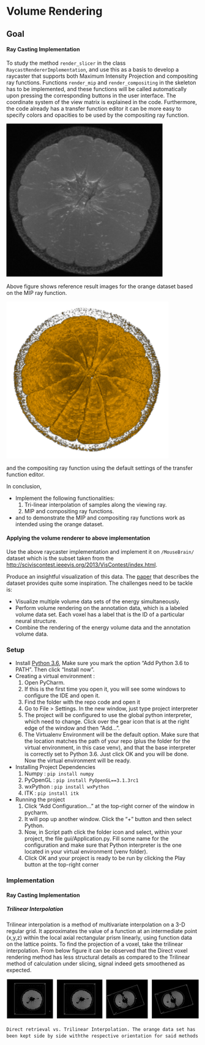 # Volume Rendering

## Goal

#### Ray Casting Implementation

To study the method ```render_slicer``` in the class ```RaycastRendererImplementation```, and use this as a basis to develop a raycaster that supports both Maximum Intensity Projection and compositing ray functions. Functions ```render_mip``` and ```render_compositing``` in the skeleton has to be implemented, and these functions will be called automatically upon pressing the corresponding buttons in the user interface. The coordinate system of the view matrix is explained in the code. Furthermore, the code already has a transfer function editor it can be more easy to specify colors and opacities to be used by the compositing ray function. 

![mip](/img/mip.png)

Above figure shows reference result images for the orange dataset based on the MIP ray function.

![mip](/img/crf.png)

and the compositing ray function using the default settings of the transfer function editor.

In conclusion,

- Implement the following functionalities:
  1. Tri-linear interpolation of samples along the viewing ray.
  2. MIP and compositing ray functions.
- and to demonstrate the MIP and compositing ray functions work as intended using the orange dataset.


#### Applying the volume renderer to above implementation

Use the above raycaster implementation and implement it on ```/MouseBrain/``` dataset which is the subset taken from the http://sciviscontest.ieeevis.org/2013/VisContest/index.html.


Produce an insightful visualization of this data. The [paper](http://sciviscontest.ieeevis.org/2013/VisContest/index.html) that describes the dataset provides quite some inspiration. The challenges need to be tackle is:

- Visualize multiple volume data sets of the energy simultaneously.
- Perform volume rendering on the annotation data, which is a labeled volume data set. Each voxel has a label that is the ID of a particular neural structure.
- Combine the rendering of the energy volume data and the annotation volume data.


### Setup

- Install [Python 3.6](https://www.python.org/downloads/release/python-368), Make sure you mark the option “Add Python 3.6 to PATH”. Then click “Install now”.
- Creating a virtual environment : 
  1. Open PyCharm.
  2. If this is the first time you open it, you will see some windows to configure the IDE and open it.
  3. Find the folder with the repo code and open it
  4. Go to File > Settings. In the new window, just type project interpreter
  5. The project will be configured to use the global python interpreter, which need to change. Click over the gear icon that is at the right edge of the window and then “Add...”.
  6. The Virtualenv Environment will be the default option. Make sure that the location matches the path of your repo (plus the folder for the virtual  environment, in this case venv), and that the base interpreter is correctly set to Python 3.6. Just click OK and you will be done. Now the virtual environment will be ready.
- Installing Project Dependencies
  1. Numpy : ```pip install numpy```
  2. PyOpenGL : ```pip install PyOpenGL==3.1.3rc1```
  3. wxPython : ```pip install wxPython```
  4. ITK : ```pip install itk```
- Running the project
  1. Click “Add Configuration...” at the top-right corner of the window in pycharm.
  2. It will pop up another window. Click the “+” button and then select Python.
  3. Now, in Script path click the folder icon and select, within your project, the file gui/Application.py. Fill some name for the configuration and make sure that Python interpreter is the one located in your virtual environment (venv folder).
  4. Click OK and your project is ready to be run by clicking the Play button at the top-right corner


### Implementation

#### Ray Casting Implementation

##### Trilinear Interpolation

Trilinear interpolation is a method of multivariate interpolation on a 3-D regular grid. It approximates the value of a function at an intermediate point (x,y,z) within the local axial rectangular prism linearly, using function data on the lattice points. To find the projection of a voxel, take the trilinear interpolation. From below figure it can be observed that the Direct voxel rendering method has less structural details as compared to the Trilinear method of calculation under slicing, signal indeed gets smoothened as expected.

![tri](/img/tri.png)

```Direct retrieval vs. Trilinear Interpolation. The orange data set has been kept side by side withthe respective orientation for said methods```









